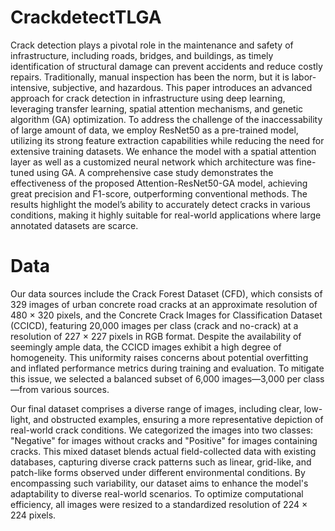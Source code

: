 # CrackdetectTLGA
Crack detection plays a pivotal role in the maintenance and safety of infrastructure, including roads, bridges, and buildings, as timely identification of structural damage can prevent accidents and reduce costly repairs. Traditionally, manual inspection has been the norm, but it is labor-intensive, subjective, and hazardous. This paper introduces an advanced approach for crack detection in infrastructure using deep learning, leveraging transfer learning, spatial attention mechanisms, and genetic algorithm (GA) optimization. To address the challenge of the inaccessability of large amount of data, we employ ResNet50 as a pre-trained model, utilizing its strong feature extraction capabilities while reducing the need for extensive training datasets. We enhance the model with a spatial attention layer as well as a customized neural network which architecture was fine-tuned using GA. A comprehensive case study demonstrates the effectiveness of the proposed Attention-ResNet50-GA model, achieving great precision and F1-score, outperforming conventional methods. The results highlight the model’s ability to accurately detect cracks in various conditions, making it highly suitable for real-world applications where large annotated datasets are scarce.

# Data
Our data sources include the Crack Forest Dataset (CFD), which consists of 329 images of urban concrete road cracks at an approximate resolution of 480 × 320 pixels, and the Concrete Crack Images for Classification Dataset (CCICD), featuring 20,000 images per class (crack and no-crack) at a resolution of 227 × 227 pixels in RGB format. Despite the availability of seemingly ample data, the CCICD images exhibit a high degree of homogeneity. This uniformity raises concerns about potential overfitting and inflated performance metrics during training and evaluation. To mitigate this issue, we selected a balanced subset of 6,000 images—3,000 per class—from various sources.

Our final dataset comprises a diverse range of images, including clear, low-light, and obstructed examples, ensuring a more representative depiction of real-world crack conditions. We categorized the images into two classes: "Negative" for images without cracks and "Positive" for images containing cracks. This mixed dataset blends actual field-collected data with existing databases, capturing diverse crack patterns such as linear, grid-like, and patch-like forms observed under different environmental conditions. By encompassing such variability, our dataset aims to enhance the model's adaptability to diverse real-world scenarios. To optimize computational efficiency, all images were resized to a standardized resolution of 224 × 224 pixels.
